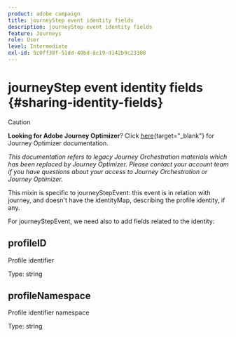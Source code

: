 ```yaml
---
product: adobe campaign
title: journeyStep event identity fields
description: journeyStep event identity fields
feature: Journeys
role: User
level: Intermediate
exl-id: 9c0ff38f-51dd-40bd-8c19-d142b9c23308
---
```

# journeyStep event identity fields {#sharing-identity-fields}


>[!CAUTION]
>
>**Looking for Adobe Journey Optimizer**? Click [here](https://experienceleague.adobe.com/en/docs/journey-optimizer/using/ajo-home){target="_blank"} for Journey Optimizer documentation.
>
>
>_This documentation refers to legacy Journey Orchestration materials which has been replaced by Journey Optimizer. Please contact your account team if you have questions about your access to Journey Orchestration or Journey Optimizer._


This mixin is specific to journeyStepEvent: this event is in relation with journey, and doesn't have the identityMap, describing the profile identity, if any.

For journeyStepEvent, we need also to add fields related to the identity:

## profileID

Profile identifier

Type: string

## profileNamespace

Profile identifier namespace

Type: string
